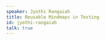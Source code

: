 ```yaml
---
speaker: Jyothi Rangaiah
title: Reusable Mindmaps in Testing
id: jyothi-rangaiah
talk: true
---
```

